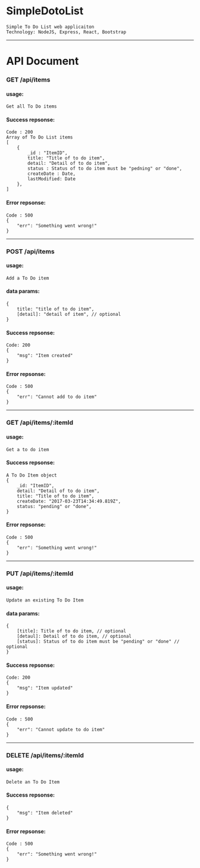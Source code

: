 # SimpleDotoList
    Simple To Do List web applicaiton
    Technology: NodeJS, Express, React, Bootstrap

---

API Document
====

### GET /api/items

#### usage:
	Get all To Do items

#### Success repsonse:
	Code : 200
	Array of To Do List items
	[
		{
			_id : "ItemID",
			title: "Title of to do item",
			detail: "Detail of to do item",
			status : Status of to do item must be "pedning" or "done",
			createDate : Date,
			lastModified: Date
		},
	]

#### Error repsonse:
	Code : 500
	{
		"err": "Something went wrong!"
	}

---------------------------------

### POST /api/items
	
#### usage:
	Add a To Do item

#### data params:
	{
		title: "title of to do item",
		[detail]: "detail of item", // optional
	}

#### Success repsonse:
	Code: 200
	{
	    "msg": "Item created"
	}

#### Error repsonse:
	Code : 500
	{
		"err": "Cannot add to do item"
	}

---------------------------------

### GET /api/items/:itemId

#### usage:
	Get a to do item

#### Success repsonse:
	A To Do Item object
	{
		_id: "ItemID",
		detail: "Detail of to do item",
		title: "Title of to do item",
		createDate: "2017-03-23T14:34:49.819Z",
		status: "pending" or "done",
	}

#### Error repsonse:
	Code : 500
	{
		"err": "Something went wrong!"
	}

-------------------------------------

### PUT /api/items/:itemId

#### usage:
	Update an existing To Do Item

#### data params:
	{
		[title]: Title of to do item, // optional
		[detaul]: Detail of to do item, // optional
		[status]: Status of to do item must be "pending" or "done" // optional
	}

#### Success repsonse:
	Code: 200
	{
		"msg": "Item updated"
	}

#### Error repsonse:
	Code : 500
	{
		"err": "Cannot update to do item"
	}
	
-------------------------------------

### DELETE /api/items/:itemId

#### usage:
	Delete an To Do Item

#### Success repsonse:
	{
		"msg": "Item deleted"
	}
	
#### Error repsonse:
	Code : 500
	{
		"err": "Something went wrong!"
	}
	

